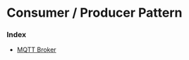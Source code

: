 # Consumer / Producer Pattern 

### Index 

- [MQTT Broker](https://github.com/keepinmindsh/lines_edu/blob/main/architecture/techs/MQTT_BROKER.md)